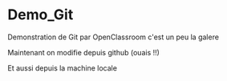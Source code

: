 # Demo_Git
Demonstration de Git par OpenClassroom c'est un peu la galere

Maintenant on modifie depuis github (ouais !!)

Et aussi depuis la machine locale

